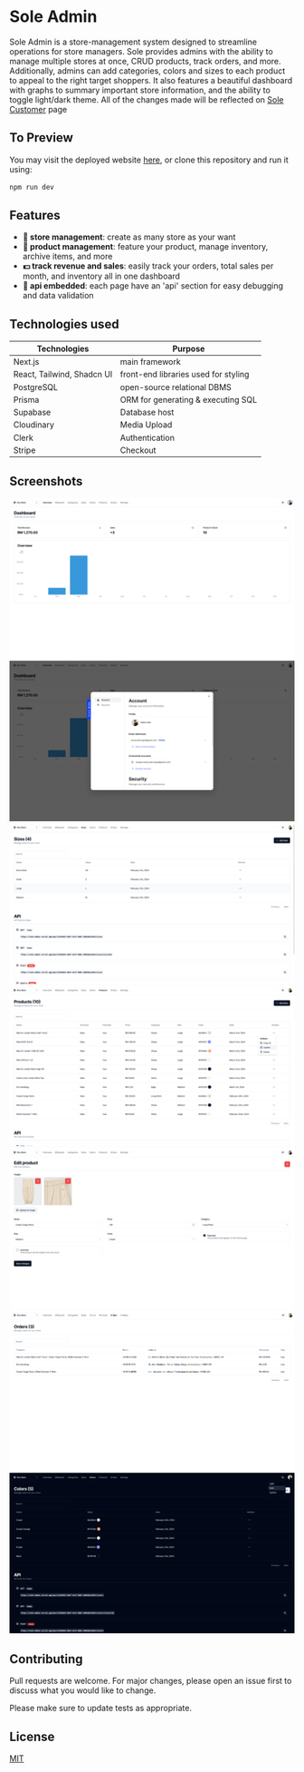 # Sole Admin
Sole Admin is a store-management system designed to streamline operations for store managers. Sole provides admins with the ability to manage multiple stores at once, CRUD products, track orders, and more. Additionally, admins can add categories, colors and sizes to each product to appeal to the right target shoppers. It also features a beautiful dashboard with graphs to summary important store information, and the ability to toggle light/dark theme. All of the changes made will be reflected on [Sole Customer](https://github.com/Dalton-G/Sole-Customer) page

## To Preview

You may visit the deployed website [here](https://sole-admin.vercel.app), or clone this repository and run it using:

```bash
npm run dev
```

## Features
- **🏪 store management**: create as many store as your want
- **👟 product management**: feature your product, manage inventory, archive items, and more
- **💵 track revenue and sales**: easily track your orders, total sales per month, and inventory all in one dashboard
- **🔗 api embedded**: each page have an 'api' section for easy debugging and data validation

## Technologies used
| Technologies               | Purpose                              |
|----------------------------|--------------------------------------|
| Next.js                    | main framework                       |
| React, Tailwind, Shadcn UI | front-end libraries used for styling |
| PostgreSQL                 | open-source relational DBMS          |
| Prisma                     | ORM for generating & executing SQL   |
| Supabase                   | Database host                        |
| Cloudinary                 | Media Upload                         |
| Clerk                      | Authentication                       |
| Stripe                     | Checkout                             |

## Screenshots
![dashboard](https://github.com/Dalton-G/Sole-Admin/blob/master/assets/dashboard.png?raw=true)
![auth](https://github.com/Dalton-G/Sole-Admin/blob/master/assets/clerk_auth.png?raw=true)
![adjust_sizes](https://github.com/Dalton-G/Sole-Admin/blob/master/assets/adjust_sizes.png?raw=true)
![product_page](https://github.com/Dalton-G/Sole-Admin/blob/master/assets/product_page.png?raw=true)
![edit_product](https://github.com/Dalton-G/Sole-Admin/blob/master/assets/edit_product.png?raw=true)
![order](https://github.com/Dalton-G/Sole-Admin/blob/master/assets/order.png?raw=true)
![theme_toggle](https://github.com/Dalton-G/Sole-Admin/blob/master/assets/theme_toggle.png?raw=true)

## Contributing

Pull requests are welcome. For major changes, please open an issue first
to discuss what you would like to change.

Please make sure to update tests as appropriate.

## License

[MIT](https://github.com/Dalton-G/Sole-Admin/blob/main/LICENSE)